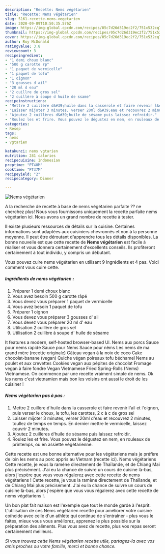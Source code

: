 ```yaml
---
description: "Recette: Nems végétarien"
title: "Recette: Nems végétarien"
slug: 5161-recette-nems-vegetarien
date: 2020-09-09T10:50:35.576Z
image: https://img-global.cpcdn.com/recipes/05c7d26d319ec2f2/751x532cq70/nems-vegetarien-photo-principale-de-la-recette.jpg
thumbnail: https://img-global.cpcdn.com/recipes/05c7d26d319ec2f2/751x532cq70/nems-vegetarien-photo-principale-de-la-recette.jpg
cover: https://img-global.cpcdn.com/recipes/05c7d26d319ec2f2/751x532cq70/nems-vegetarien-photo-principale-de-la-recette.jpg
author: Roy McDonald
ratingvalue: 3.8
reviewcount: 3
recipeingredient:
- "1 demi choux blanc"
- "500 g carotte rp"
- "1 paquet de vermicelle"
- "1 paquet de tofu"
- "1 oignon"
- "3 gousses d ail"
- "20 ml d eau"
- "2 cuillre de gros sel"
- "2 cuillère à soupe d huile de ssame"
recipeinstructions:
- "Mettre 2 cuillère d&#39;huile dans la casserole et faire revenir l&#39;ail et l&#39;oignon, puis verser le choux, le tofu, les carottes, 2 c à c de gros sel"
- "Laisser mijoter 3 minutes, verser 20ml d&#39;eau et recouvrez 2 minutes, toullez de temps en temps. En dernier mettre le vermicelle, laissez couvrir 2 minutes."
- "Ajoutez 2 cuillères d&#39;huile de sésame puis laissez refroidir."
- "Roulez les et frire. Vous pouvez le dégustez en nem, en rouleaux de printemps, ou en assiette végétarienne."
categories:
- Resep
tags:
- nems
- vgtarien

katakunci: nems vgtarien 
nutrition: 281 calories
recipecuisine: Indonesian
preptime: "PT40M"
cooktime: "PT37M"
recipeyield: "2"
recipecategory: Dinner

---
```



![Nems végétarien](https://img-global.cpcdn.com/recipes/05c7d26d319ec2f2/751x532cq70/nems-vegetarien-photo-principale-de-la-recette.jpg)

A la recherche de recette à base de nems végétarien parfaite ?? ne cherchez plus! Nous vous fournissons uniquement la recette parfaite nems végétarien ici. Nous avons un grand nombre de recette à tester.

Il existe plusieurs ressources de détails sur la cuisine. Certaines informations sont adaptées aux cuisiniers chevronnés et non à la personne moyenne. Il peut être déroutant d'apprendre tous les détails disponibles. La bonne nouvelle est que cette recette de <strong> Nems végétarien </strong> est facile à réaliser et vous donnera certainement d'excellents conseils. Ils profiteront certainement à tout individu, y compris un débutant.

<!--inarticleads1-->

Vous pouvez cuire nems végétarien en utilisant 9 Ingrédients et 4 pas. Voici comment vous cuire cette.

##### Ingrédients de nems végétarien :

1. Préparer 1 demi choux blanc
1. Vous avez besoin 500 g carotte râpé
1. Vous devez vous préparer 1 paquet de vermicelle
1. Vous avez besoin 1 paquet de tofu
1. Préparer 1 oignon
1. Vous devez vous préparer 3 gousses d&#39; ail
1. Vous devez vous préparer 20 ml d&#39; eau
1. Utilisation 2 cuillère de gros sel
1. Utilisation 2 cuillère à soupe d&#39; huile de sésame


It features a modern, self-hosted browser-based UI. Nems aux porcs Sauce pour nems rapide Sauce pour Nems Sauce pour nêms Les nems de ma grand mère (recette originale) Gâteau vegan à la noix de coco Cake chocolat-banane (vegan) Quiche végan poireaux tofu béchamel Nems au poulet et aux crevettes Cookies vegan aux pépites de chocolat Fromage vegan à faire fondre Vegan Vietnamese Fried Spring-Rolls (Nems) Vietnamese. On commence par une recette vraiment simple de nems. Ok les nems c&#39;est vietnamien mais bon les voisins ont aussi le droit de les cuisiner ! 

<!--inarticleads2-->

##### Nems végétarien pas à pas :

1. Mettre 2 cuillère d&#39;huile dans la casserole et faire revenir l&#39;ail et l&#39;oignon, puis verser le choux, le tofu, les carottes, 2 c à c de gros sel
1. Laisser mijoter 3 minutes, verser 20ml d&#39;eau et recouvrez 2 minutes, toullez de temps en temps. En dernier mettre le vermicelle, laissez couvrir 2 minutes.
1. Ajoutez 2 cuillères d&#39;huile de sésame puis laissez refroidir.
1. Roulez les et frire. Vous pouvez le dégustez en nem, en rouleaux de printemps, ou en assiette végétarienne.


Cette recette est une bonne alternative pour les végétariens mais je préfère de loin les nems au porc appris au Vietnam (recette ici). Nems végétariens Cette recette, je vous la ramène directement de Thaïlande, et de Chiang Mai plus précisément. J&#39;ai eu la chance de suivre un cours de cuisine là-bas, alors j&#39;espère que vous vous régalerez avec cette recette de nems végétariens ! Cette recette, je vous la ramène directement de Thaïlande, et de Chiang Mai plus précisément. J&#39;ai eu la chance de suivre un cours de cuisine là-bas, alors j&#39;espère que vous vous régalerez avec cette recette de nems végétariens !. 

<!--inarticleads1-->

<p>
Un bon plat fait maison est l'exemple que tout le monde garde à l'esprit. L'utilisation de ces Nems végétarien recette pour améliorer votre cuisine coïncide avec celle d'un athlète qui continue de s'entraîner - plus vous le faites, mieux vous vous améliorez, apprenez le plus possible sur la préparation des aliments. Plus vous avez de recette, plus vos repas seront certainement meilleurs.
</p>

<p>
<i>Si vous trouvez cette Nems végétarien recette utile, partagez-la avec vos amis proches ou votre famille, merci et bonne chance.</i>
</p>
